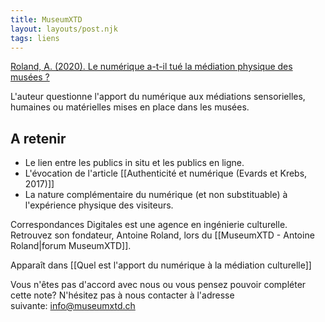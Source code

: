```yaml
---
title: MuseumXTD
layout: layouts/post.njk
tags: liens
---
```

[Roland, A. (2020). Le numérique a-t-il tué la médiation physique des musées ?](https://correspondances.co/le-numerique-a-t-il-tue-la-mediation-physique-des-musees/)

L'auteur questionne l'apport du numérique aux médiations sensorielles, humaines ou matérielles mises en place dans les musées. 

## A retenir
- Le lien entre les publics in situ et les publics en ligne. 
- L'évocation de l'article [[Authenticité et numérique (Evards et Krebs, 2017)]]
- La nature complémentaire du numérique (et non substituable) à l'expérience physique des visiteurs. 
  
Correspondances Digitales est une agence en ingénierie culturelle. Retrouvez son fondateur, Antoine Roland, lors du [[MuseumXTD - Antoine Roland|forum MuseumXTD]]. 


Apparaît dans [[Quel est l'apport du numérique à la médiation culturelle]]

Vous n'êtes pas d'accord avec nous ou vous pensez pouvoir compléter cette note? N'hésitez pas à nous contacter à l'adresse suivante: [info@museumxtd.ch](mailto:info@museumxtd.ch)